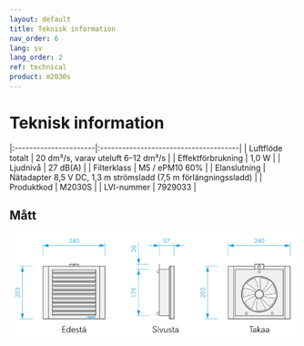 ```yaml
---
layout: default
title: Teknisk information
nav_order: 6
lang: sv
lang_order: 2
ref: technical
product: m2030s
---
```


# Teknisk information

|:----------------------|:--------------------------------------|
| Luftflöde totalt     | 20 dm³/s, varav uteluft 6–12 dm³/s  |
| Effektförbrukning          | 1,0 W                                 |
| Ljudnivå              | 27 dB(A)                              |
| Filterklass        | M5 / ePM10 60%                        |
| Elanslutning         | Nätadapter 8,5 V DC, 1,3 m strömsladd (7,5 m förlängningssladd)  |
| Produktkod            | M2030S                                |
| LVI-nummer          | 7929033                               |

## Mått
<p><img src="/assets/images/m2030s-dim-1.1-FI.png" width="550px" /></p>
